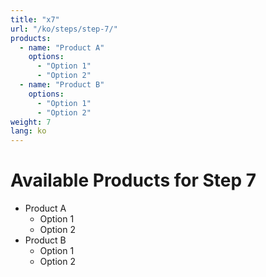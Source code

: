 ```yaml
---
title: "x7"
url: "/ko/steps/step-7/"
products:
  - name: "Product A"
    options:
      - "Option 1"
      - "Option 2"
  - name: "Product B"
    options:
      - "Option 1"
      - "Option 2"
weight: 7
lang: ko
---
```


# Available Products for Step 7

- Product A
  - Option 1
  - Option 2
- Product B
  - Option 1
  - Option 2